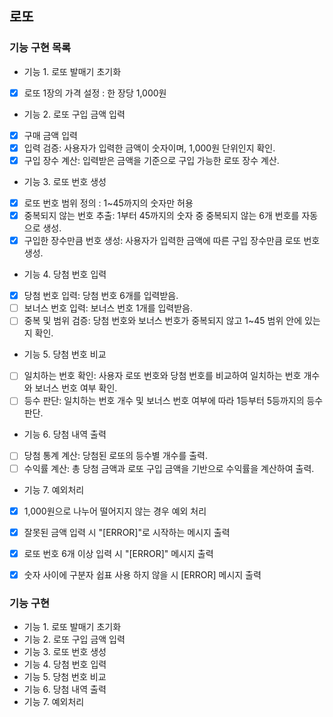 ## 로또

### 기능 구현 목록
- 기능 1. 로또 발매기 초기화
- [x] 로또 1장의 가격 설정 : 한 장당 1,000원
- 기능 2. 로또 구입 금액 입력
- [x] 구매 금액 입력
- [x] 입력 검증: 사용자가 입력한 금액이 숫자이며, 1,000원 단위인지 확인.
- [x] 구입 장수 계산: 입력받은 금액을 기준으로 구입 가능한 로또 장수 계산.
- 기능 3. 로또 번호 생성
- [x] 로또 번호 범위 정의 : 1~45까지의 숫자만 허용
- [x] 중복되지 않는 번호 추출: 1부터 45까지의 숫자 중 중복되지 않는 6개 번호를 자동으로 생성.
- [x] 구입한 장수만큼 번호 생성: 사용자가 입력한 금액에 따른 구입 장수만큼 로또 번호 생성.
- 기능 4. 당첨 번호 입력
- [x] 당첨 번호 입력: 당첨 번호 6개를 입력받음.
- [ ] 보너스 번호 입력: 보너스 번호 1개를 입력받음.
- [ ] 중복 및 범위 검증: 당첨 번호와 보너스 번호가 중복되지 않고 1~45 범위 안에 있는지 확인.
- 기능 5. 당첨 번호 비교
- [ ] 일치하는 번호 확인: 사용자 로또 번호와 당첨 번호를 비교하여 일치하는 번호 개수와 보너스 번호 여부 확인.
- [ ] 등수 판단: 일치하는 번호 개수 및 보너스 번호 여부에 따라 1등부터 5등까지의 등수 판단.
- 기능 6. 당첨 내역 출력
- [ ] 당첨 통계 계산: 당첨된 로또의 등수별 개수를 출력.
- [ ] 수익률 계산: 총 당첨 금액과 로또 구입 금액을 기반으로 수익률을 계산하여 출력.
- 기능 7. 예외처리
- [x] 1,000원으로 나누어 떨어지지 않는 경우 예외 처리
- [x] 잘못된 금액 입력 시 "[ERROR]"로 시작하는 메시지 출력
- [x] 로또 번호 6개 이상 입력 시 "[ERROR]" 메시지 출력
- [x] 숫자 사이에 구분자 쉽표 사용 하지 않을 시 [ERROR] 메시지 출력


### 기능 구현
- 기능 1. 로또 발매기 초기화
- 기능 2. 로또 구입 금액 입력
- 기능 3. 로또 번호 생성
- 기능 4. 당첨 번호 입력
- 기능 5. 당첨 번호 비교
- 기능 6. 당첨 내역 출력
- 기능 7. 예외처리
